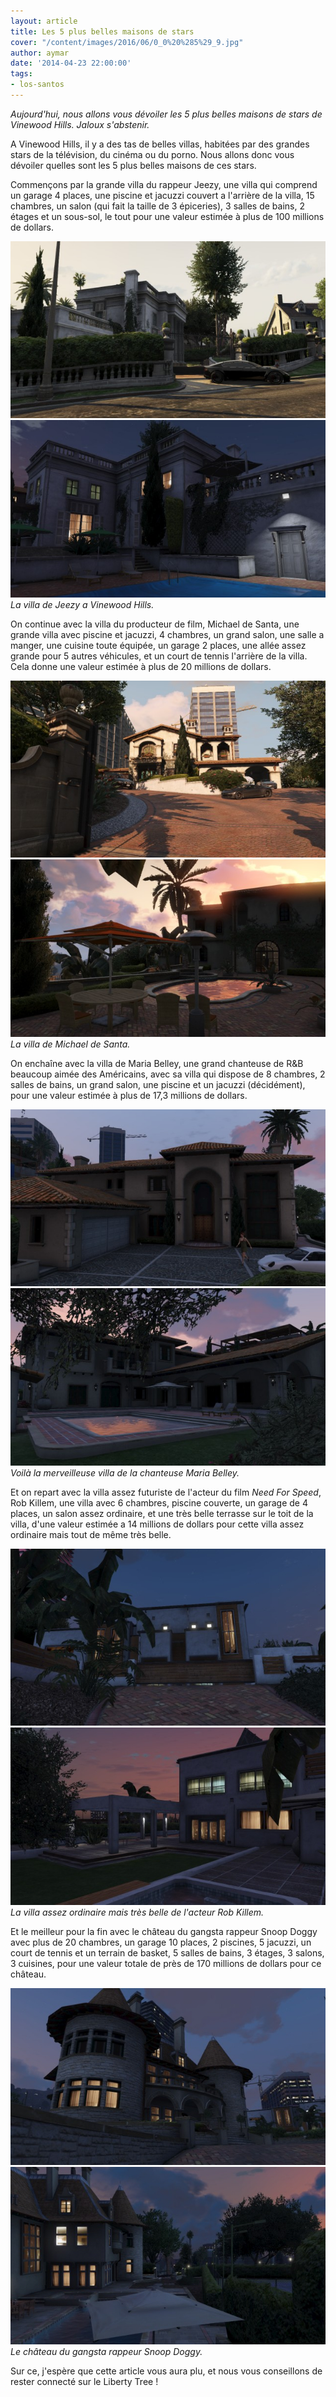 ```yaml
---
layout: article
title: Les 5 plus belles maisons de stars
cover: "/content/images/2016/06/0_0%20%285%29_9.jpg"
author: aymar
date: '2014-04-23 22:00:00'
tags:
- los-santos
---
```


_Aujourd'hui, nous allons vous dévoiler les 5 plus belles maisons de stars de Vinewood Hills. Jaloux s'abstenir._

A Vinewood Hills, il y a des tas de belles villas, habitées par des grandes stars de la télévision, du cinéma ou du porno. Nous allons donc vous dévoiler quelles sont les 5 plus belles maisons de ces stars.

Commençons par la grande villa du rappeur Jeezy, une villa qui comprend un garage 4 places, une piscine et jacuzzi couvert a l'arrière de la villa, 15 chambres, un salon (qui fait la taille de 3 épiceries), 3 salles de bains, 2 étages et un sous-sol, le tout pour une valeur estimée à plus de 100 millions de dollars.

![](/content/images/2016/06/0_0%20%286%29_7.jpg)
![La villa de Jeezy a Vinewood Hills.](/content/images/2016/06/0_0%20%287%29_5.jpg)
_La villa de Jeezy a Vinewood Hills._

On continue avec la villa du producteur de film, Michael de Santa, une grande villa avec piscine et jacuzzi, 4 chambres, un grand salon, une salle a manger, une cuisine toute équipée, un garage 2 places, une allée assez grande pour 5 autres véhicules, et un court de tennis l'arrière de la villa. Cela donne une valeur estimée à plus de 20 millions de dollars.

![](/content/images/2016/06/0_0%20%2814%29_4.jpg)
![La villa de Michael de Santa.](/content/images/2016/06/0_0%20%2815%29_4.jpg)
_La villa de Michael de Santa._

On enchaîne avec la villa de Maria Belley, une grand chanteuse de R&B beaucoup aimée des Américains, avec sa villa qui dispose de 8 chambres, 2 salles de bains, un grand salon, une piscine et un jacuzzi (décidément), pour une valeur estimée à plus de 17,3 millions de dollars.

![](/content/images/2016/06/0_0%20%2812%29_2.jpg)
![Voilà la merveilleuse villa de la chanteuse Maria Belley.](/content/images/2016/06/0_0%20%2813%29_4.jpg)
_Voilà la merveilleuse villa de la chanteuse Maria Belley._

Et on repart avec la villa assez futuriste de l'acteur du film _Need For Speed_, Rob Killem, une villa avec 6 chambres, piscine couverte, un garage de 4 places, un salon assez ordinaire, et une très belle terrasse sur le toit de la villa, d'une valeur estimée a 14 millions de dollars pour cette villa assez ordinaire mais tout de même très belle.

![](/content/images/2016/06/0_0%20%288%29_5.jpg)
![La villa assez ordinaire mais très belle de l'acteur Rob Killem.](/content/images/2016/06/0_0%20%289%29_6.jpg)
_La villa assez ordinaire mais très belle de l'acteur Rob Killem._

Et le meilleur pour la fin avec le château du gangsta rappeur Snoop Doggy avec plus de 20 chambres, un garage 10 places, 2 piscines, 5 jacuzzi, un court de tennis et un terrain de basket, 5 salles de bains, 3 étages, 3 salons, 3 cuisines, pour une valeur totale de près de 170 millions de dollars pour ce château.

![](/content/images/2016/06/0_0%20%2810%29_5.jpg)
![Le château du gangsta rappeur Snoop Doggy.](/content/images/2016/06/0_0%20%2811%29_3.jpg)
_Le château du gangsta rappeur Snoop Doggy._

Sur ce, j'espère que cette article vous aura plu, et nous vous conseillons de rester connecté sur le Liberty Tree !

<!--kg-card-end: markdown-->

